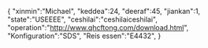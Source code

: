 {
 "xinmin":"Michael",
 "keddea":24,
 "deeraf":45,
 "jiankan":1,
 "state":"USEEEE", 
 "ceshilai":"ceshilaiceshilai",
 "operation":"http://www.qhcftong.com/download.html",
 "Konfiguration":"SDS",
 "Reis essen":"E4432",
}
